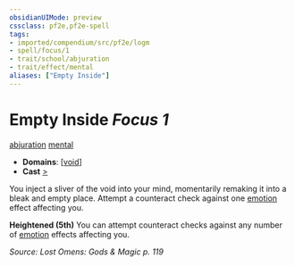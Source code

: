 ```yaml
---
obsidianUIMode: preview
cssclass: pf2e,pf2e-spell
tags:
- imported/compendium/src/pf2e/logm
- spell/focus/1
- trait/school/abjuration
- trait/effect/mental
aliases: ["Empty Inside"]
---
```

# Empty Inside *Focus 1*   
[abjuration](abjuration.md)  [mental](mental.md)  

- **Domains**: [[void](../setting/domains.md#Void)]
- **Cast** [>](chapter-9-playing-the-game.md#Actions "Single Action") 

You inject a sliver of the void into your mind, momentarily remaking it into a bleak and empty place. Attempt a counteract check against one [emotion](emotion.md) effect affecting you.

**Heightened (5th)** You can attempt counteract checks against any number of [emotion](emotion.md) effects affecting you.

*Source: Lost Omens: Gods & Magic p. 119*